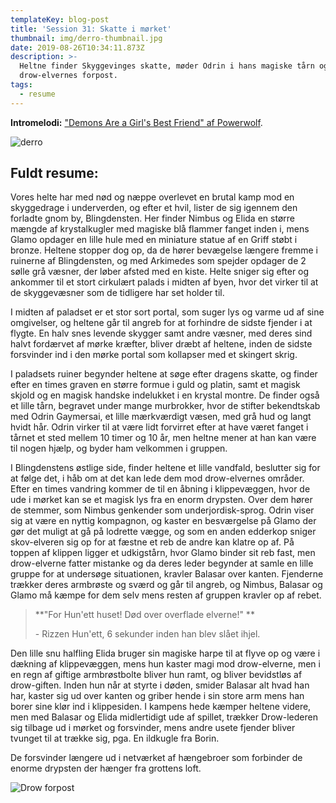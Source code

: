 ```yaml
---
templateKey: blog-post
title: 'Session 31: Skatte i mørket'
thumbnail: img/derro-thumbnail.jpg
date: 2019-08-26T10:34:11.873Z
description: >-
  Heltne finder Skyggevinges skatte, møder Odrin i hans magiske tårn og angriber
  drow-elvernes forpost.
tags:
  - resume
---
```

**Intromelodi:** ["Demons Are a Girl's Best Friend" af Powerwolf](https://open.spotify.com/track/1KCDsPKFISNM2YZFFAoI7s).

![derro](/img/derro.png)

## Fuldt resume:

Vores helte har med nød og næppe overlevet en brutal kamp mod en skyggedrage i underverden, og efter et hvil, lister de sig igennem den forladte gnom by, Blingdensten. Her finder Nimbus og Elida en større mængde af krystalkugler med magiske blå flammer fanget inden i, mens Glamo opdager en lille hule med en miniature statue af en Griff støbt i bronze. Heltene stopper dog op, da de hører bevægelse længere fremme i ruinerne af Blingdensten, og med Arkimedes som spejder opdager de 2 sølle grå væsner, der løber afsted med en kiste. Helte sniger sig efter og ankommer til et stort cirkulært palads i midten af byen, hvor det virker til at de skyggevæsner som de tidligere har set holder til.

I midten af paladset er et stor sort portal, som suger lys og varme ud af sine omgivelser, og heltene går til angreb for at forhindre de sidste fjender i at flygte. En halv snes levende skygger samt andre væsner, med deres sind halvt fordærvet af mørke kræfter, bliver dræbt af heltene, inden de sidste forsvinder ind i den mørke portal som kollapser med et skingert skrig.

I paladsets ruiner begynder heltene at søge efter dragens skatte, og finder efter en times graven en større formue i guld og platin, samt et magisk skjold og en magisk handske indelukket i en krystal montre. De finder også et lille tårn, begravet under mange murbrokker, hvor de stifter bekendtskab med Odrin Gaymersai, et lille mærkværdigt væsen, med grå hud og langt hvidt hår. Odrin virker til at være lidt forvirret efter at have været fanget i tårnet et sted mellem 10 timer og 10 år, men heltne mener at han kan være til nogen hjælp, og byder ham velkommen i gruppen.

I Blingdenstens østlige side, finder heltene et lille vandfald, beslutter sig for at følge det, i håb om at det kan lede dem mod drow-elvernes områder. Efter en times vandring kommer de til en åbning i klippevæggen, hvor de ude i mørket kan se et magisk lys fra en enorm drypsten. Over dem hører de stemmer, som Nimbus genkender som underjordisk-sprog. Odrin viser sig at være en nyttig kompagnon, og kaster en besværgelse på Glamo der gør det muligt at gå på lodrette vægge, og som en anden edderkop sniger skov-elveren sig op for at fæstne et reb de andre kan klatre op af. På toppen af klippen ligger et udkigstårn, hvor Glamo binder sit reb fast, men drow-elverne fatter mistanke og da deres leder begynder at samle en lille gruppe for at undersøge situationen, kravler Balasar over kanten. Fjenderne trækker deres armbrøste og sværd og går til angreb, og Nimbus, Balasar og Glamo må kæmpe for dem selv mens resten af gruppen kravler op af rebet.

> **"For Hun'ett huset! Død over overflade elverne!" **
>
> \- Rizzen Hun'ett, 6 sekunder inden han blev slået ihjel.

Den lille snu halfling Elida bruger sin magiske harpe til at flyve op og være i dækning af klippevæggen, mens hun kaster magi mod drow-elverne, men i en regn af giftige armbrøstbolte bliver hun ramt, og bliver bevidstløs af drow-giften. Inden hun når at styrte i døden, smider Balasar alt hvad han har, kaster sig ud over kanten og griber hende i sin store arm mens han borer sine klør ind i klippesiden. I kampens hede kæmper heltene videre, men med Balasar og Elida midlertidigt ude af spillet, trækker Drow-lederen sig tilbage ud i mørket og forsvinder, mens andre usete fjender bliver tvunget til at trække sig, pga. En ildkugle fra Borin.

De forsvinder længere ud i netværket af hængebroer som forbinder de enorme drypsten der hænger fra grottens loft.



![Drow forpost](/img/drow-forpost.jpg)
